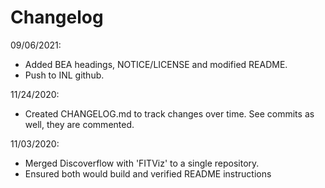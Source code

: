 # Changelog

09/06/2021:

- Added BEA headings, NOTICE/LICENSE and modified README.
- Push to INL github.

11/24/2020:

- Created CHANGELOG.md to track changes over time.  See commits as well, they are commented.

11/03/2020:

- Merged Discoverflow with 'FITViz' to a single repository.
- Ensured both would build and verified README instructions
